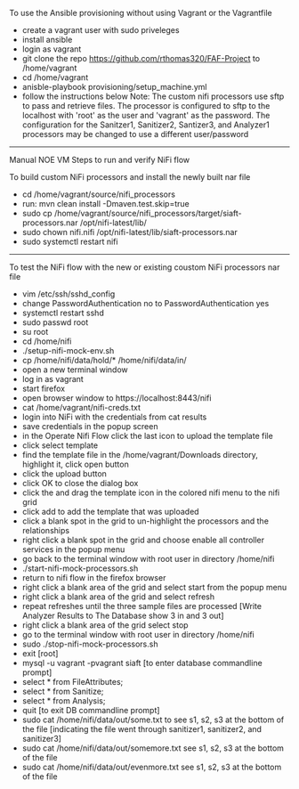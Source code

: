 To use the Ansible provisioning without using Vagrant or the Vagrantfile

- create a vagrant user with sudo priveleges
- install ansible
- login as vagrant
- git clone the repo https://github.com/rthomas320/FAF-Project to /home/vagrant
- cd /home/vagrant
- anisble-playbook provisioning/setup_machine.yml
- follow the instructions below
Note: The custom nifi processors use sftp to pass and retrieve files. The processor is configured
 to sftp to the localhost with 'root' as the user and 'vagrant' as the password.  The configuration
 for the Sanitzer1, Sanitizer2, Santizer3, and Analyzer1 processors may be changed to use
 a different user/password
---

Manual NOE VM Steps to run and verify NiFi flow

To build custom NiFi processors and install the newly built nar file

- cd /home/vagrant/source/nifi_processors
- run: mvn clean install -Dmaven.test.skip=true
- sudo cp /home/vagrant/source/nifi_processors/target/siaft-processors.nar /opt/nifi-latest/lib/
- sudo chown nifi.nifi /opt/nifi-latest/lib/siaft-processors.nar
- sudo systemctl restart nifi

---

To test the NiFi flow with the new or existing coustom NiFi processors nar file

- vim /etc/ssh/sshd_config
- change PasswordAuthentication no to PasswordAuthentication yes
- systemctl restart sshd
- sudo passwd root
- su root
- cd /home/nifi
- ./setup-nifi-mock-env.sh
- cp /home/nifi/data/hold/\* /home/nifi/data/in/
- open a new terminal window
- log in as vagrant
- start firefox
- open browser window to https://localhost:8443/nifi
- cat /home/vagrant/nifi-creds.txt
- login into NiFi with the credentials from cat results
- save credentials in the popup screen
- in the Operate Nifi Flow click the last icon to upload the template file
- click select template
- find the template file in the /home/vagrant/Downloads directory, highlight it, click open button
- click the upload button
- click OK to close the dialog box
- click the and drag the template icon in the colored nifi menu to the nifi grid
- click add to add the template that was uploaded
- click a blank spot in the grid to un-highlight the processors and the relationships
- right click a blank spot in the grid and choose enable all controller services in the popup menu
- go back to the terminal window with root user in directory /home/nifi
- ./start-nifi-mock-processors.sh
- return to nifi flow in the firefox browser
- right click a blank area of the grid and select start from the popup menu
- right click a blank area of the grid and select refresh
- repeat refreshes until the three sample files are processed
  [Write Analyzer Results to The Database show 3 in and 3 out]
- right click a blank area of the grid select stop
- go to the terminal window with root user in directory /home/nifi
- sudo ./stop-nifi-mock-processors.sh
- exit [root]
- mysql -u vagrant -pvagrant siaft [to enter database commandline prompt]
- select \* from FileAttributes;
- select \* from Sanitize;
- select \* from Analysis;
- quit [to exit DB commandline prompt]
- sudo cat /home/nifi/data/out/some.txt to see s1, s2, s3 at the bottom of the file
  [indicating the file went through sanitizer1, sanitizer2, and sanitizer3]
- sudo cat /home/nifi/data/out/somemore.txt see s1, s2, s3 at the bottom of the file
- sudo cat /home/nifi/data/out/evenmore.txt see s1, s2, s3 at the bottom of the file
